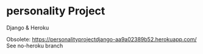 # personality Project


Django & Heroku

Obsolete: https://personalityprojectdjango-aa9a02389b52.herokuapp.com/
See no-heroku branch

